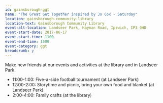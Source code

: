 ```yaml
---
id: gainsborough-ggt
name: "The Great Get Together inspired by Jo Cox - Saturday"
location: gainsborough-community-library
location-text: Gainsborough Community Library
event-alt-location: Landseer Park, Hayman Road, Ipswich, IP3 0HD
event-start-date: 2017-06-17
event-start-time: 1100
event-end-time: 1600
event-category: ggt
breadcrumb: y
---
```


Make new friends at our events and activities at the library and in Landseer Park.

* 11:00-1:00: Five-a-side football tournament (at Landseer Park)
* 12:00-2:00: Storytime and picnic, bring your own food and blanket (at Landseer Park)
* 2:00-4:00: Family crafts (at the library)
